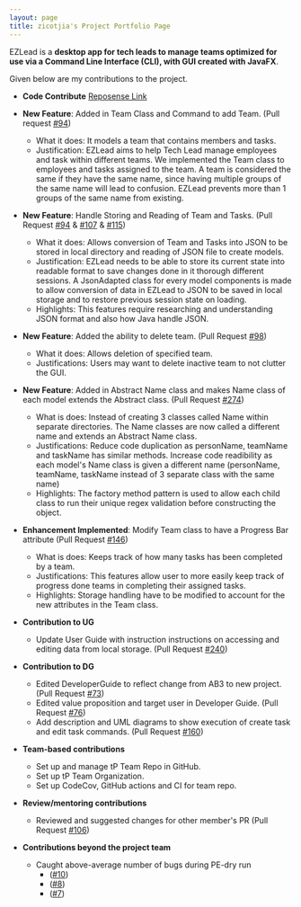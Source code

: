 ```yaml
---
layout: page
title: zicotjia's Project Portfolio Page
---
```


EZLead is a **desktop app for tech leads to manage teams optimized for use via a Command Line Interface (CLI),
with GUI created with JavaFX**.

Given below are my contributions to the project.

* **Code Contribute** [Reposense Link](https://nus-cs2103-ay2223s1.github.io/tp-dashboard/?search=zicotjia&breakdown=true&sort=groupTitle&sortWithin=title&since=2022-09-16&timeframe=commit&mergegroup=&groupSelect=groupByRepos&checkedFileTypes=test-code~other~functional-code~docs)

* **New Feature**: Added in Team Class and Command to add Team. (Pull request [\#94](https://github.com/AY2223S1-CS2103T-W09-3/tp/pull/94))
    * What it does: It models a team that contains members and tasks.
    * Justification: EZLead aims to help Tech Lead manage employees and task within different teams.
      We implemented the Team class to employees and tasks assigned to the team. A team is considered the same
      if they have the same name, since having multiple groups of the same name will lead to confusion. EZLead
      prevents more than 1 groups of the same name from existing.

* **New Feature**: Handle Storing and Reading of Team and Tasks. (Pull Request [\#94](https://github.com/AY2223S1-CS2103T-W09-3/tp/pull/94)
& [\#107](https://github.com/AY2223S1-CS2103T-W09-3/tp/pull/107) & [\#115](https://github.com/AY2223S1-CS2103T-W09-3/tp/pull/115))
    * What it does: Allows conversion of Team and Tasks into JSON to be stored in local directory and reading
      of JSON file to create models.
    * Justification: EZLead needs to be able to store its current state into readable format to save changes done in it thorough
      different sessions. A JsonAdapted class for every model components is made to allow conversion of data in EZLead to JSON
      to be saved in local storage and to restore previous session state on loading.
    * Highlights: This features require researching and understanding JSON format and also how Java handle JSON.

* **New Feature**: Added the ability to delete team. (Pull Request [\#98](https://github.com/AY2223S1-CS2103T-W09-3/tp/pull/98))
    * What it does: Allows deletion of specified team.
    * Justifications: Users may want to delete inactive team to not clutter the GUI.
  
* **New Feature**: Added in Abstract Name class and makes Name class of each model extends the Abstract class. (Pull Request [#274](https://github.com/AY2223S1-CS2103T-W09-3/tp/pull/274))
    * What is does: Instead of creating 3 classes called Name within separate directories. The Name classes are now called
      a different name and extends an Abstract Name class.
    * Justifications: Reduce code duplication as personName, teamName and taskName has similar methods. Increase code readibility
      as each model's Name class is given a different name (personName, teamName, taskName instead of 3 separate class with the same name)
    * Highlights: The factory method pattern is used to allow each child class to run their unique regex validation before constructing the object.

* **Enhancement Implemented**: Modify Team class to have a Progress Bar attribute (Pull Request [\#146](https://github.com/AY2223S1-CS2103T-W09-3/tp/pull/146))
    * What is does: Keeps track of how many tasks has been completed by a team.
    * Justifications: This features allow user to more easily keep track of progress done teams
      in completing their assigned tasks.
    * Highlights: Storage handling have to be modified to account for the new attributes in the Team class.

* **Contribution to UG**
    * Update User Guide with instruction instructions on accessing and editing data from local storage. (Pull Request [\#240](https://github.com/AY2223S1-CS2103T-W09-3/tp/pull/240))

* **Contribution to DG**
    * Edited DeveloperGuide to reflect change from AB3 to new project. (Pull Request [\#73](https://github.com/AY2223S1-CS2103T-W09-3/tp/pull/73))
    * Edited value proposition and target user in Developer Guide. (Pull Request [\#76](https://github.com/AY2223S1-CS2103T-W09-3/tp/pull/76))
    * Add description and UML diagrams to show execution of create task and edit task commands. (Pull Request [\#160](https://github.com/AY2223S1-CS2103T-W09-3/tp/pull/160))

* **Team-based contributions**
    * Set up and manage tP Team Repo in GitHub.
    * Set up tP Team Organization.
    * Set up CodeCov, GitHub actions and CI for team repo.

* **Review/mentoring contributions**
    * Reviewed and suggested changes for other member's PR (Pull Request [\#106](https://github.com/AY2223S1-CS2103T-W09-3/tp/pull/106))

* **Contributions beyond the project team**
    * Caught above-average number of bugs during PE-dry run
        * ([\#10](https://github.com/zicotjia/ped/issues/10))
        * ([\#8](https://github.com/zicotjia/ped/issues/8))
        * ([\#7](https://github.com/zicotjia/ped/issues/7))

